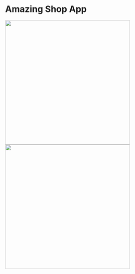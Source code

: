 # Amazing Shop App

<img src="https://imgur.com/TrDDjBQ.png" width="400"/>
<img src="https://i.imgur.com/MWesr8K.png" width="400"/>
